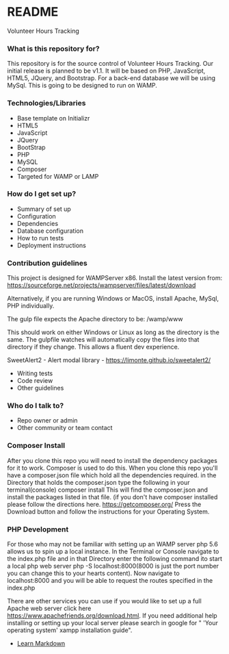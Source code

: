 # README #

Volunteer Hours Tracking

### What is this repository for? ###

This repository is for the source control of Volunteer Hours Tracking. Our initial release is planned to be v1.1. It will be based on PHP, JavaScript, HTML5, JQuery, and Bootstrap. For a back-end database we will be using MySql. This is going to be designed to run on WAMP.

### Technologies/Libraries ###
* Base template on Initializr
* HTML5
* JavaScript
* JQuery
* BootStrap
* PHP
* MySQL
* Composer
* Targeted for WAMP or LAMP

### How do I get set up? ###

* Summary of set up
* Configuration
* Dependencies
* Database configuration
* How to run tests
* Deployment instructions

### Contribution guidelines ###

This project is designed for WAMPServer x86. Install the latest version from:
https://sourceforge.net/projects/wampserver/files/latest/download

Alternatively, if you are running Windows or MacOS, install Apache, MySql, PHP individually.

The gulp file expects the Apache directory to be:
/wamp/www

This should work on either Windows or Linux as long as the directory is the same. The gulpfile watches will automatically copy the files into that directory
if they change. This allows a fluent dev experience.


SweetAlert2 - Alert modal library - https://limonte.github.io/sweetalert2/

* Writing tests
* Code review
* Other guidelines

### Who do I talk to? ###

* Repo owner or admin
* Other community or team contact

### Composer Install

After you clone this repo you will need to install the dependency packages for it to work.
Composer is used to do this.
When you clone this repo you'll have a composer.json file which hold all the dependencies required.
in the Directory that holds the composer.json type the following in your terminal(console)
composer install 
This will find the composer.json and install the packages listed in that file.
(if you don't have composer installed please follow the directions here. 
https://getcomposer.org/
Press the Download button and follow the instructions for your Operating System.

### PHP Development

For those who may not be familiar with setting up an WAMP server php 5.6 allows us to spin up a local instance.
In the Terminal or Console navigate to the index.php file and in that Directory enter the following command ito start a local php web server php -S localhost:8000(8000 is just the port number you can change this to your hearts content).
Now navigate to localhost:8000 and you will be able to request the routes specified in the index.php

There are other services you can use if you would like to set up a full Apache web server click here https://www.apachefriends.org/download.html. If you need additional help installing or setting up your local server please search in google for " 'Your operating system' xampp installation guide". 

* [Learn Markdown](https://bitbucket.org/tutorials/markdowndemo)
